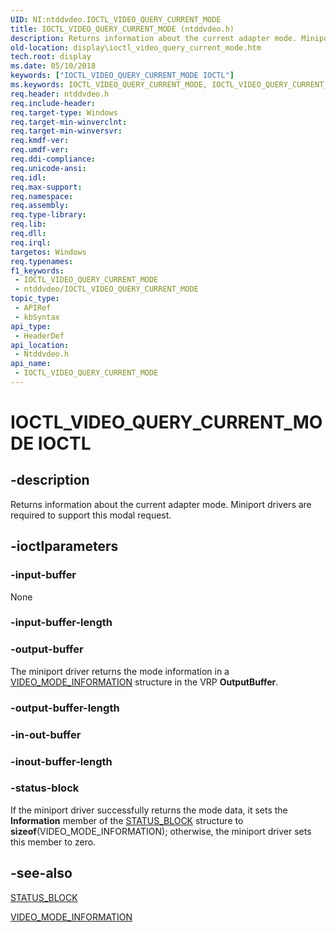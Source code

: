 ```yaml
---
UID: NI:ntddvdeo.IOCTL_VIDEO_QUERY_CURRENT_MODE
title: IOCTL_VIDEO_QUERY_CURRENT_MODE (ntddvdeo.h)
description: Returns information about the current adapter mode. Miniport drivers are required to support this modal request.
old-location: display\ioctl_video_query_current_mode.htm
tech.root: display
ms.date: 05/10/2018
keywords: ["IOCTL_VIDEO_QUERY_CURRENT_MODE IOCTL"]
ms.keywords: IOCTL_VIDEO_QUERY_CURRENT_MODE, IOCTL_VIDEO_QUERY_CURRENT_MODE control, IOCTL_VIDEO_QUERY_CURRENT_MODE control code [Display Devices], Video_IOCTLs_18538d0f-5243-4326-850d-9fedf30e17cb.xml, display.ioctl_video_query_current_mode, ntddvdeo/IOCTL_VIDEO_QUERY_CURRENT_MODE
req.header: ntddvdeo.h
req.include-header: 
req.target-type: Windows
req.target-min-winverclnt: 
req.target-min-winversvr: 
req.kmdf-ver: 
req.umdf-ver: 
req.ddi-compliance: 
req.unicode-ansi: 
req.idl: 
req.max-support: 
req.namespace: 
req.assembly: 
req.type-library: 
req.lib: 
req.dll: 
req.irql: 
targetos: Windows
req.typenames: 
f1_keywords:
 - IOCTL_VIDEO_QUERY_CURRENT_MODE
 - ntddvdeo/IOCTL_VIDEO_QUERY_CURRENT_MODE
topic_type:
 - APIRef
 - kbSyntax
api_type:
 - HeaderDef
api_location:
 - Ntddvdeo.h
api_name:
 - IOCTL_VIDEO_QUERY_CURRENT_MODE
---
```


# IOCTL_VIDEO_QUERY_CURRENT_MODE IOCTL


## -description

Returns information about the current adapter mode. Miniport drivers are required to support this modal request.

## -ioctlparameters

### -input-buffer

None

### -input-buffer-length

### -output-buffer

The miniport driver returns the mode information in a <a href="/windows-hardware/drivers/ddi/ntddvdeo/ns-ntddvdeo-_video_mode_information">VIDEO_MODE_INFORMATION</a> structure in the VRP <b>OutputBuffer</b>.

### -output-buffer-length

### -in-out-buffer

### -inout-buffer-length

### -status-block

If the miniport driver successfully returns the mode data, it sets the <b>Information</b> member of the <a href="/windows-hardware/drivers/ddi/video/ns-video-_status_block">STATUS_BLOCK</a> structure to <b>sizeof</b>(VIDEO_MODE_INFORMATION); otherwise, the miniport driver sets this member to zero.

## -see-also

<a href="/windows-hardware/drivers/ddi/video/ns-video-_status_block">STATUS_BLOCK</a>



<a href="/windows-hardware/drivers/ddi/ntddvdeo/ns-ntddvdeo-_video_mode_information">VIDEO_MODE_INFORMATION</a>
